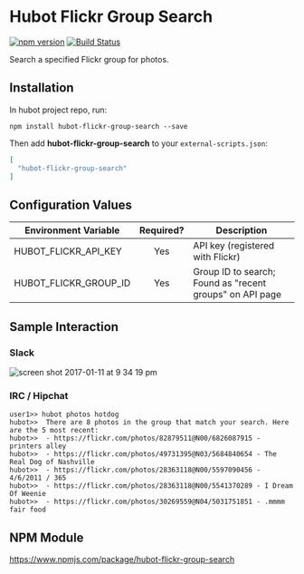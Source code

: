 # Hubot Flickr Group Search

[![npm version](https://badge.fury.io/js/hubot-flickr-group-search.svg)](http://badge.fury.io/js/hubot-flickr-group-search) [![Build Status](https://travis-ci.org/stephenyeargin/hubot-flickr-group-search.png)](https://travis-ci.org/stephenyeargin/hubot-flickr-group-search)

Search a specified Flickr group for photos.

## Installation

In hubot project repo, run:

`npm install hubot-flickr-group-search --save`

Then add **hubot-flickr-group-search** to your `external-scripts.json`:

```json
[
  "hubot-flickr-group-search"
]
```

## Configuration Values

| Environment Variable  | Required? | Description                              |
| --------------------- | :-------: | ---------------------------------------- |
| HUBOT_FLICKR_API_KEY  | Yes       | API key (registered with Flickr)         |
| HUBOT_FLICKR_GROUP_ID | Yes       | Group ID to search; Found as "recent groups" on API page |

## Sample Interaction

### Slack

![screen shot 2017-01-11 at 9 34 19 pm](https://cloud.githubusercontent.com/assets/80459/21876058/ccbff0e0-d845-11e6-8a7e-6218853f69a0.png)

### IRC / Hipchat

```
user1>> hubot photos hotdog
hubot>>  There are 8 photos in the group that match your search. Here are the 5 most recent:
hubot>>  - https://flickr.com/photos/82879511@N00/6826087915 - printers alley
hubot>>  - https://flickr.com/photos/49731395@N03/5684840654 - The Real Dog of Nashville
hubot>>  - https://flickr.com/photos/28363118@N00/5597090456 - 4/6/2011 / 365
hubot>>  - https://flickr.com/photos/28363118@N00/5541370289 - I Dream Of Weenie
hubot>>  - https://flickr.com/photos/30269559@N04/5031751851 - .mmmm fair food
```

## NPM Module

https://www.npmjs.com/package/hubot-flickr-group-search
